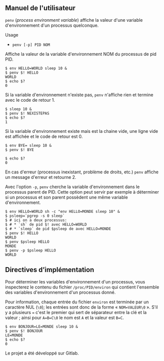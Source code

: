 

## Manuel de l'utilisateur

`penv` (*process environment variable*) affiche la valeur d'une variable d'environnement d'un processus quelconque.

Usage

* `penv [-p] PID NOM`

Affiche la valeur de la variable d'environnement NOM du processus de pid PID.

```
$ env HELLO=WORLD sleep 10 &
$ penv $! HELLO
WORLD
$ echo $?
0
```

Si la variable d'environnement n'existe pas, `penv` n'affiche rien et termine avec le code de retour 1.

```
$ sleep 10 &
$ penv $! NEXISTEPAS
$ echo $?
1
```

Si la variable d'environnement existe mais est la chaine vide, une ligne vide est affichée et le code de retour est 0.

```
$ env BYE= sleep 10 &
$ penv $! BYE

$ echo $?
0
```

En cas d'erreur (processus inexistant, problème de droits, etc.) `penv` affiche un message d'erreur et retourne 2.


Avec l'option `-p`, `penv` cherche la variable d'environnement dans le processus parent de PID.
Cette option peut servir par exemple à déterminer si un processus et son parent possèdent une même variable d'environnement.

```
$ env HELLO=WORLD sh -c "env HELLO=MONDE sleep 10" &
$ psleep=`pgrep -s 0 sleep`
$ # ici on a deux processus:
$ # * `sh` de pid $! avec HELLO=WORLD 
$ # * `sleep` de pid $psleep de avec HELLO=MONDE
$ penv $! HELLO
WORLD
$ penv $psleep HELLO
MONDE
$ penv -p $psleep HELLO
WORLD
```

## Directives d’implémentation
Pour déterminer les variables d'environnement d'un processus, vous inspecterez le contenu du fichier `/proc/PID/environ` qui contient l'ensemble des variables d'environnement d'un processus donné.

Pour information, chaque entrée du fichier `environ` est terminée par un caractère NUL (`\0`); les entrées sont donc de la forme « `NOM=VALEUR\0` ».
S'il y a plusieurs `=` c'est le premier qui sert de séparateur entre la clé et la valeur ; ainsi pour `A=B=C\0` le nom est `A` et la valeur est `B=C`.

```
$ env BONJOUR=LE=MONDE sleep 10 &
$ penv $! BONJOUR
LE=MONDE
$ echo $?
0
```

Le projet a été développé sur Gitlab.





